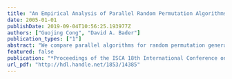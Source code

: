 ```yaml
---
title: "An Empirical Analysis of Parallel Random Permutation Algorithms on SMPs"
date: 2005-01-01
publishDate: 2019-09-04T10:56:25.193977Z
authors: ["Guojing Cong", "David A. Bader"]
publication_types: ["1"]
abstract: "We compare parallel algorithms for random permutation generation on symmetric multiprocessors (SMPs). Algorithms considered are the sorting-based algorithm, Anderson's shuffling algorithm, the dart-throwing algorithm, and Sanders' algorithm. We investigate the impact of synchronization method, memory access pattern, cost of generating random numbers and other parameters on the performance of the algorithms. Within the range of inputs used and processors employed, Anderson's algorithm is preferable due to its simplicity when random number generation is relatively costly, while Sanders' algorithm has superior performance due to good cache performance when a fast random number generator is available. There is no definite winner across all settings. In fact we predict our new dart-throwing algorithm performs best when synchronization among processors becomes costly and memory access is relatively fast. We also compare the performance of our parallel implementations with the sequential implementation. It is unclear without extensive experimental studies whether fast parallel algorithms beat efficient sequential algorithms due to mismatch between model and architecture. Our implementations achieve speedups up to 6 with 12 processors on the Sun E4500. This work was supported in part by NSF Grants CAREER ACI-00-93039, NSF DBI-0420513, ITR ACI-00- 81404, DEB-99-10123, ITR EIA-01-21377, Biocomplexity DEB-01-20709, and ITR EF/BIO 03-31654; and DARPA Contract NBCH30390004."
featured: false
publication: "*Proceedings of the ISCA 18th International Conference on Parallel and Distributed Computing Systems, September 12-14, 2005 Imperial Palace Hotel, Las Vegas, Nevada, USA*"
url_pdf: "http://hdl.handle.net/1853/14385"
---
```


